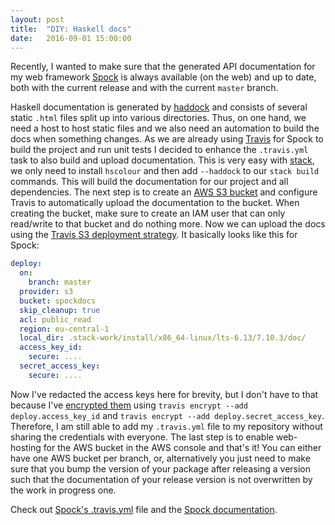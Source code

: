 ```yaml
---
layout: post
title:  "DIY: Haskell docs"
date:   2016-09-01 15:00:00
---
```


Recently, I wanted to make sure that the generated API documentation for my web framework [Spock][spock] is always available (on the web) and up to date, both with the current release and with the current `master` branch.

Haskell documentation is generated by [haddock][haddock] and consists of several static `.html` files split up into various directories. Thus, on one hand, we need a host to host static files and we also need an automation to build the docs when something changes. As we are already using [Travis][travis] for Spock to build the project and run unit tests I decided to enhance the `.travis.yml` task to also build and upload documentation. This is very easy with [stack][stack], we only need to install `hscolour` and then add `--haddock` to our `stack build` commands. This will build the documentation for our project and all dependencies. The next step is to create an [AWS S3 bucket][aws-s3] and configure Travis to automatically upload the documentation to the bucket. When creating the bucket, make sure to create an IAM user that can only read/write to that bucket and do nothing more. Now we can upload the docs using the [Travis S3 deployment strategy][travis-s3]. It basically looks like this for Spock:

```yaml
deploy:
  on:
    branch: master
  provider: s3
  bucket: spockdocs
  skip_cleanup: true
  acl: public_read
  region: eu-central-1
  local_dir: .stack-work/install/x86_64-linux/lts-6.13/7.10.3/doc/
  access_key_id:
    secure: ....
  secret_access_key:
    secure: ....

```

Now I've redacted the access keys here for brevity, but I don't have to that because I've [encrypted them][travis-encrypt] using `travis encrypt --add deploy.access_key_id` and `travis encrypt --add deploy.secret_access_key`. Therefore, I am still able to add my `.travis.yml` file to my repository without sharing the credentials with everyone. The last step is to enable web-hosting for the AWS bucket in the AWS console and that's it! You can either have one AWS bucket per branch, or, alternatively you just need to make sure that you bump the version of your package after releasing a version such that the documentation of your release version is not overwritten by the work in progress one.

Check out [Spock's .travis.yml][Spock-travis] file and the [Spock documentation][spock-docs].

[spock]: https://www.spock.li
[haddock]: https://www.haskell.org/haddock/doc/html/index.html
[travis]: https://travis-ci.org
[stack]: http://haskellstack.org
[aws-s3]: https://aws.amazon.com/de/s3/
[travis-s3]: https://docs.travis-ci.com/user/deployment/s3
[travis-encrypt]: https://docs.travis-ci.com/user/encryption-keys/
[Spock-travis]: https://github.com/agrafix/Spock/blob/5536899fbca214a517f7f292b8cc7880b94011db/.travis.yml
[Spock-docs]: https://spockdocs.s3.eu-central-1.amazonaws.com/Spock-0.11.0.0/Web-Spock.html
